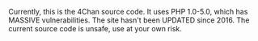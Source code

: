 Currently, this is the 4Chan source code.
It uses PHP 1.0-5.0, which has MASSIVE vulnerabilities.
The site hasn't been UPDATED since 2016.
The current source code is unsafe, use at your own risk.
